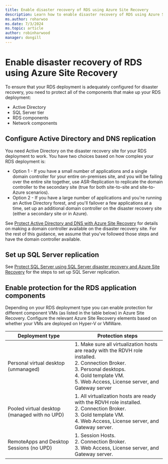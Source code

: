 ```yaml
---
title: Enable disaster recovery of RDS using Azure Site Recovery
description: Learn how to enable disaster recovery of RDS using Azure Site Recovery.
ms.author: roharwoo
ms.date: 7/3/2024
ms.topic: article
author: robinharwood
manager: dongill
---
```

# Enable disaster recovery of RDS using Azure Site Recovery

>

To ensure that your RDS deployment is adequately configured for disaster recovery, you need to protect all of the components that make up your RDS deployment:

- Active Directory
- SQL Server tier
- RDS components
- Network components

## Configure Active Directory and DNS replication

You need Active Directory on the disaster recovery site for your RDS deployment to work. You have two choices based on how complex your RDS deployment is:

- Option 1 - If you have a small number of applications and a single domain controller for your entire on-premises site, and you will be failing over the entire site together, use ASR-Replication to replicate the domain controller to the secondary site (true for both site-to-site and site-to-Azure scenarios).
- Option 2 - If you have a large number of applications and you're running an Active Directory forest, and you'll failover a few applications at a time, set up an additional domain controller on the disaster recovery site (either a secondary site or in Azure).

See [Protect Active Directory and DNS with Azure Site Recovery](/azure/site-recovery/site-recovery-active-directory) for details on making a domain controller available on the disaster recovery site. For the rest of this guidance, we assume that you've followed those steps and have the domain controller available.

## Set up SQL Server replication

See [Protect SQL Server using SQL Server disaster recovery and Azure Site Recovery](/azure/site-recovery/site-recovery-sql) for the steps to set up SQL Server replication.

## Enable protection for the RDS application components

Depending on your RDS deployment type you can enable protection for different component VMs (as listed in the table below) in Azure Site Recovery. Configure the relevant Azure Site Recovery elements based on whether your VMs are deployed on Hyper-V or VMWare.


|               Deployment type                |                                                                                                     Protection steps                                                                                                     |
|----------------------------------------------|--------------------------------------------------------------------------------------------------------------------------------------------------------------------------------------------------------------------------|
|     Personal virtual desktop (unmanaged)     | 1. Make sure all virtualization hosts are ready with the RDVH role installed.    </br>2. Connection Broker.  </br>3. Personal desktops. </br>4. Gold template VM. </br>5. Web Access, License server, and Gateway server |
| Pooled virtual desktop (managed with no UPD) |                    1. All virtualization hosts are ready with the RDVH role installed.  </br>2. Connection Broker.  </br>3. Gold template VM. </br>4. Web Access, License server, and Gateway server.                    |
|   RemoteApps and Desktop Sessions (no UPD)   |                                                          1. Session Hosts.  </br>2. Connection Broker. </br>3. Web Access, License server, and Gateway server.                                                           |

